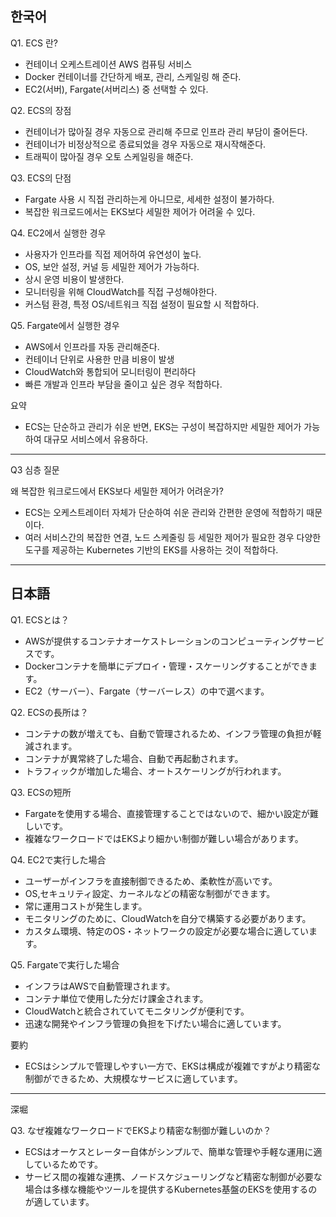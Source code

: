 ## 한국어

Q1. ECS 란?

- 컨테이너 오케스트레이션 AWS 컴퓨팅 서비스
- Docker 컨테이너를 간단하게 배포, 관리, 스케일링 해 준다.
- EC2(서버), Fargate(서버리스) 중 선택할 수 있다.

Q2. ECS의 장점

- 컨테이너가 많아질 경우 자동으로 관리해 주므로 인프라 관리 부담이 줄어든다.
- 컨테이너가 비정상적으로 종료되었을 경우 자동으로 재시작해준다.
- 트래픽이 많아질 경우 오토 스케일링을 해준다.

Q3. ECS의 단점

- Fargate 사용 시 직접 관리하는게 아니므로, 세세한 설정이 불가하다.
- 복잡한 워크로드에서는 EKS보다 세밀한 제어가 어려울 수 있다.

Q4. EC2에서 실행한 경우

- 사용자가 인프라를 직접 제어하여 유연성이 높다.
- OS, 보안 설정, 커널 등 세밀한 제어가 가능하다.
- 상시 운영 비용이 발생한다.
- 모니터링을 위해 CloudWatch를 직접 구성해야한다.
- 커스텀 환경, 특정 OS/네트워크 직접 설정이 필요할 시 적합하다.

Q5. Fargate에서 실행한 경우

- AWS에서 인프라를 자동 관리해준다.
- 컨테이너 단위로 사용한 만큼 비용이 발생
- CloudWatch와 통합되어 모니터링이 편리하다
- 빠른 개발과 인프라 부담을 줄이고 싶은 경우 적합하다.

요약

- ECS는 단순하고 관리가 쉬운 반면, EKS는 구성이 복잡하지만 세밀한 제어가 가능하여 대규모 서비스에서 유용하다.

---

Q3 심층 질문

왜 복잡한 워크로드에서 EKS보다 세밀한 제어가 어려운가?

- ECS는 오케스트레이터 자체가 단순하여 쉬운 관리와 간편한 운영에 적합하기 때문이다.
- 여러 서비스간의 복잡한 연결, 노드 스케줄링 등 세밀한 제어가 필요한 경우 다양한 도구를 제공하는 Kubernetes 기반의 EKS를 사용하는 것이 적합하다.

---

## 日本語

Q1. ECSとは？

- AWSが提供するコンテナオーケストレーションのコンピューティングサービスです。
- Dockerコンテナを簡単にデプロイ・管理・スケーリングすることができます。
- EC2（サーバー）、Fargate（サーバーレス）の中で選べます。

Q2. ECSの長所は？

- コンテナの数が増えても、自動で管理されるため、インフラ管理の負担が軽減されます。
- コンテナが異常終了した場合、自動で再起動されます。
- トラフィックが増加した場合、オートスケーリングが行われます。

Q3. ECSの短所

- Fargateを使用する場合、直接管理することではないので、細かい設定が難しいです。
- 複雑なワークロードではEKSより細かい制御が難しい場合があります。

Q4. EC2で実行した場合

- ユーザーがインフラを直接制御できるため、柔軟性が高いです。
- OS,セキュリティ設定、カーネルなどの精密な制御ができます。
- 常に運用コストが発生します。
- モニタリングのために、CloudWatchを自分で構築する必要があります。
- カスタム環境、特定のOS・ネットワークの設定が必要な場合に適しています。

Q5. Fargateで実行した場合

- インフラはAWSで自動管理されます。
- コンテナ単位で使用した分だけ課金されます。
- CloudWatchと統合されていてモニタリングが便利です。
- 迅速な開発やインフラ管理の負担を下げたい場合に適しています。

要約

- ECSはシンプルで管理しやすい一方で、EKSは構成が複雑ですがより精密な制御ができるため、大規模なサービスに適しています。

---

深堀

Q3. なぜ複雑なワークロードでEKSより精密な制御が難しいのか？

- ECSはオーケスとレーター自体がシンプルで、簡単な管理や手軽な運用に適しているためです。
- サービス間の複雑な連携、ノードスケジューリングなど精密な制御が必要な場合は多様な機能やツールを提供するKubernetes基盤のEKSを使用するのが適しています。